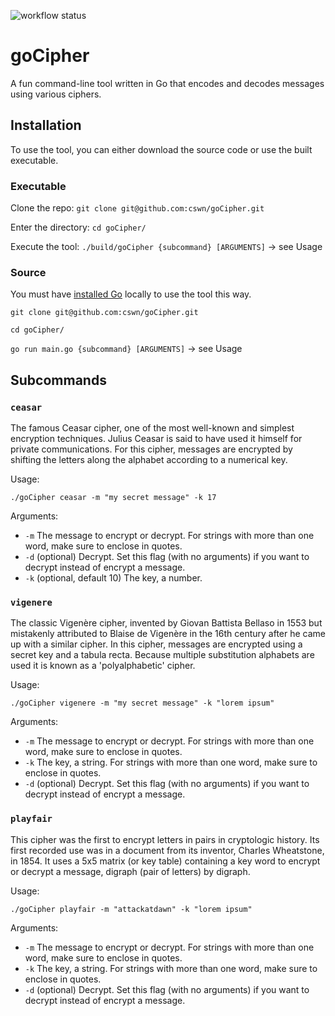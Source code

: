 ![workflow status](https://github.com/cswn/goCipher/actions/workflows/go.yml/badge.svg)

# goCipher

A fun command-line tool written in Go that encodes and decodes messages using various ciphers.

## Installation

To use the tool, you can either download the source code or use the built executable.

### Executable

Clone the repo: `git clone git@github.com:cswn/goCipher.git`

Enter the directory: `cd goCipher/`

Execute the tool: `./build/goCipher {subcommand} [ARGUMENTS]` -> see Usage

### Source

You must have [installed Go](https://go.dev/doc/install) locally to use the tool this way.

`git clone git@github.com:cswn/goCipher.git`

`cd goCipher/`

`go run main.go {subcommand} [ARGUMENTS]` -> see Usage

## Subcommands

### `ceasar`

The famous Ceasar cipher, one of the most well-known and simplest encryption techniques. Julius Ceasar is said to have used it himself for private communications. For this cipher, messages are encrypted by shifting the letters along the alphabet according to a numerical key.

Usage:

```shell
./goCipher ceasar -m "my secret message" -k 17
```

Arguments:

- `-m` The message to encrypt or decrypt. For strings with more than one word, make sure to enclose in quotes.
- `-d` (optional) Decrypt. Set this flag (with no arguments) if you want to decrypt instead of encrypt a message.
- `-k` (optional, default 10) The key, a number.

### `vigenere`

The classic Vigenère cipher, invented by Giovan Battista Bellaso in 1553 but mistakenly attributed to Blaise de Vigenère in the 16th century after he came up with a similar cipher. In this cipher, messages are encrypted using a secret key and a tabula recta. Because multiple substitution alphabets are used it is known as a 'polyalphabetic' cipher.

Usage:

```shell
./goCipher vigenere -m "my secret message" -k "lorem ipsum"
```

Arguments:

- `-m` The message to encrypt or decrypt. For strings with more than one word, make sure to enclose in quotes.
- `-k` The key, a string. For strings with more than one word, make sure to enclose in quotes.
- `-d` (optional) Decrypt. Set this flag (with no arguments) if you want to decrypt instead of encrypt a message.

### `playfair`

This cipher was the first to encrypt letters in pairs in cryptologic history. Its first recorded use was in a document from its inventor, Charles Wheatstone, in 1854. It uses a 5x5 matrix (or key table) containing a key word to encrypt or decrypt a message, digraph (pair of letters) by digraph.

Usage:

```shell
./goCipher playfair -m "attackatdawn" -k "lorem ipsum"
```

Arguments:

- `-m` The message to encrypt or decrypt. For strings with more than one word, make sure to enclose in quotes.
- `-k` The key, a string. For strings with more than one word, make sure to enclose in quotes.
- `-d` (optional) Decrypt. Set this flag (with no arguments) if you want to decrypt instead of encrypt a message.

